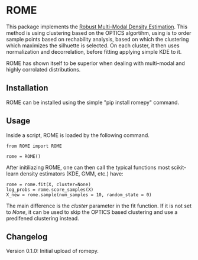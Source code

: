 # ROME
This package implements the [Robust Multi-Modal Density Estimation](https://arxiv.org/abs/2401.10566). 
This method is using clustering based on the OPTICS algortihm, using is to order sample points based on rechability analysis, based on which the clustering which maximizes the silhuette is selected.
On each cluster, it then uses normalization and decorrelation, before fitting applying simple KDE to it.

ROME has shown itself to be superior when dealing with multi-modal and highly corrolated distributions.

## Installation
ROME can be installed using the simple "pip install romepy" command.

## Usage
Inside a script, ROME is loaded by the following command.
```
from ROME import ROME

rome = ROME()
```

After initiliazing ROME, one can then call the typical functions most scikit-learn density estimators (KDE, GMM, etc.) have:
```
rome = rome.fit(X, cluster=None)
log_probs = rome.score_samples(X)
X_new = rome.sample(num_samples = 10, random_state = 0)
```

The main difference is the *cluster* parameter in the fit function. If it is not set to *None*, it can be used to skip the OPTICS based clustering and use a predifened clustering instead.


## Changelog
Version 0.1.0: Initial upload of romepy.
